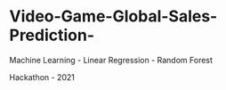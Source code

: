 # Video-Game-Global-Sales-Prediction-
Machine Learning - Linear Regression - Random Forest

Hackathon - 2021
